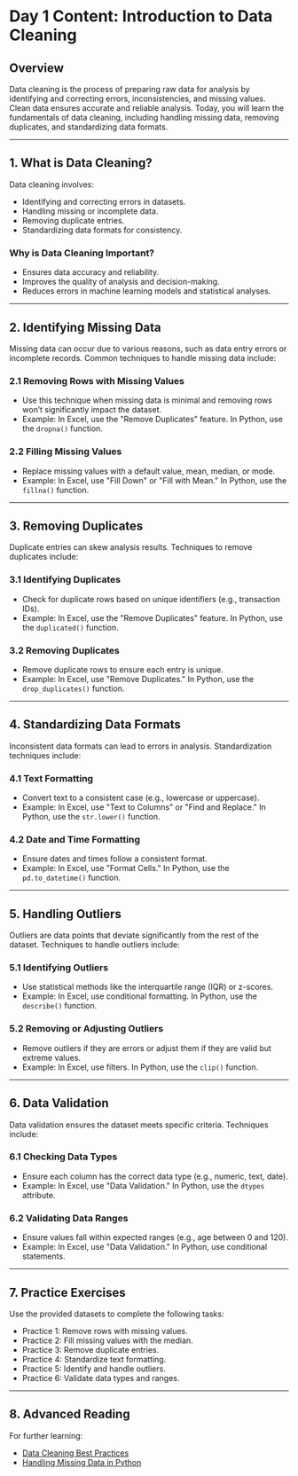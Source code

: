 # Day 1 Content: Introduction to Data Cleaning

## Overview
Data cleaning is the process of preparing raw data for analysis by identifying and correcting errors, inconsistencies, and missing values. Clean data ensures accurate and reliable analysis. Today, you will learn the fundamentals of data cleaning, including handling missing data, removing duplicates, and standardizing data formats.

---

## 1. What is Data Cleaning?
Data cleaning involves:
- Identifying and correcting errors in datasets.
- Handling missing or incomplete data.
- Removing duplicate entries.
- Standardizing data formats for consistency.

### Why is Data Cleaning Important?
- Ensures data accuracy and reliability.
- Improves the quality of analysis and decision-making.
- Reduces errors in machine learning models and statistical analyses.

---

## 2. Identifying Missing Data
Missing data can occur due to various reasons, such as data entry errors or incomplete records. Common techniques to handle missing data include:

### 2.1 Removing Rows with Missing Values
- Use this technique when missing data is minimal and removing rows won’t significantly impact the dataset.
- Example: In Excel, use the "Remove Duplicates" feature. In Python, use the `dropna()` function.

### 2.2 Filling Missing Values
- Replace missing values with a default value, mean, median, or mode.
- Example: In Excel, use "Fill Down" or "Fill with Mean." In Python, use the `fillna()` function.

---

## 3. Removing Duplicates
Duplicate entries can skew analysis results. Techniques to remove duplicates include:

### 3.1 Identifying Duplicates
- Check for duplicate rows based on unique identifiers (e.g., transaction IDs).
- Example: In Excel, use the "Remove Duplicates" feature. In Python, use the `duplicated()` function.

### 3.2 Removing Duplicates
- Remove duplicate rows to ensure each entry is unique.
- Example: In Excel, use "Remove Duplicates." In Python, use the `drop_duplicates()` function.

---

## 4. Standardizing Data Formats
Inconsistent data formats can lead to errors in analysis. Standardization techniques include:

### 4.1 Text Formatting
- Convert text to a consistent case (e.g., lowercase or uppercase).
- Example: In Excel, use "Text to Columns" or "Find and Replace." In Python, use the `str.lower()` function.

### 4.2 Date and Time Formatting
- Ensure dates and times follow a consistent format.
- Example: In Excel, use "Format Cells." In Python, use the `pd.to_datetime()` function.

---

## 5. Handling Outliers
Outliers are data points that deviate significantly from the rest of the dataset. Techniques to handle outliers include:

### 5.1 Identifying Outliers
- Use statistical methods like the interquartile range (IQR) or z-scores.
- Example: In Excel, use conditional formatting. In Python, use the `describe()` function.

### 5.2 Removing or Adjusting Outliers
- Remove outliers if they are errors or adjust them if they are valid but extreme values.
- Example: In Excel, use filters. In Python, use the `clip()` function.

---

## 6. Data Validation
Data validation ensures the dataset meets specific criteria. Techniques include:

### 6.1 Checking Data Types
- Ensure each column has the correct data type (e.g., numeric, text, date).
- Example: In Excel, use "Data Validation." In Python, use the `dtypes` attribute.

### 6.2 Validating Data Ranges
- Ensure values fall within expected ranges (e.g., age between 0 and 120).
- Example: In Excel, use "Data Validation." In Python, use conditional statements.

---

## 7. Practice Exercises
Use the provided datasets to complete the following tasks:
- Practice 1: Remove rows with missing values.
- Practice 2: Fill missing values with the median.
- Practice 3: Remove duplicate entries.
- Practice 4: Standardize text formatting.
- Practice 5: Identify and handle outliers.
- Practice 6: Validate data types and ranges.

---

## 8. Advanced Reading
For further learning:
- [Data Cleaning Best Practices](https://towardsdatascience.com/data-cleaning-best-practices)
- [Handling Missing Data in Python](https://realpython.com/python-data-cleaning-numpy-pandas/)